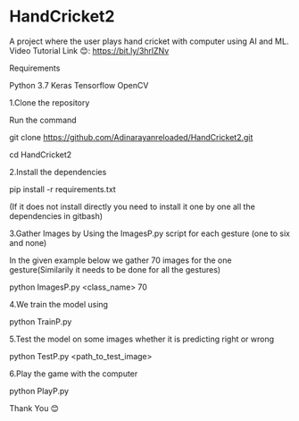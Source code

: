 # HandCricket2
A project where the user plays hand cricket with computer using AI and ML.
Video Tutorial Link 😊: https://bit.ly/3hrlZNv

Requirements

Python 3.7
Keras
Tensorflow
OpenCV

1.Clone the repository 

Run the command

git clone https://github.com/Adinarayanreloaded/HandCricket2.git

cd HandCricket2

2.Install the dependencies

pip install -r requirements.txt

(If it does not install directly you need to install it one by one all the dependencies in gitbash)

3.Gather Images by Using the ImagesP.py script for each gesture (one to six and none)

In the given example below we gather 70 images for the one gesture(Similarily it needs to be done for all the gestures)

python ImagesP.py <class_name> 70


4.We train the model using 

python TrainP.py

5.Test the model on some images whether it is predicting right or wrong 

python TestP.py <path_to_test_image>

6.Play the game with the computer 

python PlayP.py

Thank You 😊
